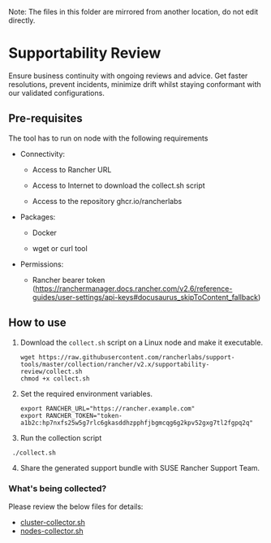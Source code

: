 Note: The files in this folder are mirrored from another location, do not edit directly.

# Supportability Review

Ensure business continuity with ongoing reviews and advice. Get faster resolutions, prevent incidents, minimize drift whilst staying conformant with our validated configurations.

## Pre-requisites

The tool has to run on node with the following requirements
  - Connectivity: 
      - Access to Rancher URL
                
      - Access to Internet to download the collect.sh script
      
      - Access to the repository ghcr.io/rancherlabs
                
  - Packages:  
      - Docker
       
      - wget or curl tool
   
  - Permissions: 
      - Rancher bearer token (https://ranchermanager.docs.rancher.com/v2.6/reference-guides/user-settings/api-keys#docusaurus_skipToContent_fallback)

## How to use

1. Download the `collect.sh` script on a Linux node and make it executable.
    ```shell
    wget https://raw.githubusercontent.com/rancherlabs/support-tools/master/collection/rancher/v2.x/supportability-review/collect.sh
    chmod +x collect.sh
    ```

2. Set the required environment variables.
    ```shell
   export RANCHER_URL="https://rancher.example.com"
   export RANCHER_TOKEN="token-a1b2c:hp7nxfs25w5g7rlc6gkasddhzpphfjbgmcqg6g2kpv52gxg7tl2fgpq2q"
 
   ```
3. Run the collection script
```
 ./collect.sh
```
4. Share the generated support bundle with SUSE Rancher Support Team.

### What's being collected?

Please review the below files for details:

- [cluster-collector.sh](./cluster-collector.sh)
- [nodes-collector.sh](./nodes-collector.sh)
